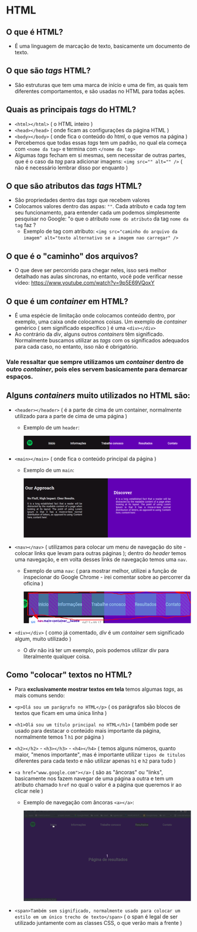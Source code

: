 # HTML

## O que é HTML?
- É uma linguagem de marcação de texto, basicamente um documento de texto.

## O que são _tags_ HTML?
- São estruturas que tem uma marca de início e uma de fim, as quais tem diferentes comportamentos, e são usadas no HTML para todas ações.

## Quais as principais _tags_ do HTML?
 - `<html></html>` ( o HTML inteiro )
 - `<head></head>` ( onde ficam as configurações da página HTML )
 - `<body></body>` ( onde fica o conteúdo do html, o que vemos na página )
 - Percebemos que todas essas _tags_ tem um padrão, no qual ela começa com `<nome da tag>` e termina com `</nome da tag>`
 - Algumas _tags_ fecham em si mesmas, sem necessitar de outras partes, que é o caso da _tag_ para adicionar imagens: `<img src="" alt="" />` ( não é necessário lembrar disso por enquanto )

## O que são atributos das _tags_ HTML?
 - São propriedades dentro das _tags_ que recebem valores
 - Colocamos valores dentro das aspas: `""`. Cada atributo e cada _tag_ tem seu funcionamento, para entender cada um podemos simplesmente pesquisar no Google: "o que o atributo `nome do atributo` da tag `nome da tag` faz ?
    - Exemplo de tag com atributo:
    `<img src="caminho do arquivo da imagem" alt="texto alternativo se a imagem nao carregar" />`

## O que é o "caminho" dos arquivos?
 - O que deve ser percorrido para chegar neles, isso será melhor detalhado nas aulas síncronas, no entanto, você pode verificar nesse video: https://www.youtube.com/watch?v=9p5E69VQoxY

## O que é um _container_ em HTML?
 - É uma espécie de limitação onde colocamos conteúdo dentro, por exemplo, uma caixa onde colocamos coisas. Um exemplo de _container_ genérico ( sem significado específico ) é uma `<div></div>`
 - Ao contrário da _div_, alguns outros _containers_ têm significado. Normalmente buscamos utilizar as _tags_ com os significados adequados para cada caso, no entanto, isso não é obrigatório.

 ### Vale ressaltar que sempre utilizamos um _container_ dentro de outro _container_, pois eles servem basicamente para demarcar espaços.

## Alguns _containers_ muito utilizados no HTML são:
 - `<header></header>` ( é a parte de cima de um container, normalmente utilizado para a parte de cima de uma página )
    - Exemplo de um `header`:
      
      <img src="./../site-final/images/readme/header.png" />

 - `<main></main>` ( onde fica o conteúdo principal da página )
    - Exemplo de um `main`:
      
      <img src="./../site-final/images/readme/main.png" />

 - `<nav></nav>` ( utilizamos para colocar um menu de navegação do site - colocar links que levam para outras páginas ); dentro do _header_ temos uma navegação, e em volta desses links de navegação temos uma `nav`.
    - Exemplo de uma `nav`: ( para mostrar melhor, utilizei a função de inspecionar do Google Chrome - irei comentar sobre ao percorrer da oficina )<br>
      
      <img src="./../site-final/images/readme/nav.png" />

 - `<div></div>` ( como já comentado, _div_ é um _container_ sem significado algum, muito utilizado )
    - O _div_ não irá ter um exemplo, pois podemos utilizar div para literalmente qualquer coisa.

## Como "colocar" textos no HTML?
 - Para **exclusivamente mostrar textos em tela** temos algumas _tags_, as mais comuns sendo:
  - `<p>Olá sou um parágrafo no HTML</p>` ( os parágrafos são blocos de textos que ficam em uma única linha )

  - `<h1>Olá sou um título principal no HTML</h1>` ( também pode ser usado para destacar o conteúdo mais importante da página, normalmente temos 1 `h1` por página )

  - `<h2></h2>` - `<h3></h3>` - `<h4></h4>` ( temos alguns números, quanto maior, "menos importante", mas é importante utilizar `tipos de titulos` diferentes para cada texto e não utilizar apenas `h1` e `h2` para tudo )

  - `<a href="www.google.com"></a>` ( são as "âncoras" ou "links", basicamente nos fazem navegar de uma página a outra e tem um atributo chamado `href` no qual o valor é a página que queremos ir ao clicar nele )
      - Exemplo de navegação com âncoras `<a></a>`:
        
        <img src="./../site-final/images/readme/navegar.gif">

  - `<span>Também sem significado, normalmente usado para colocar um estilo em um único trecho de texto</span>` ( o span é legal de ser utilizado juntamente com as classes CSS, o que verão mais a frente )
